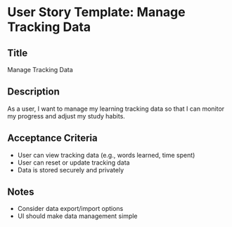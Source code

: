 # User Story Template: Manage Tracking Data

## Title

Manage Tracking Data

## Description

As a user, I want to manage my learning tracking data so that I can monitor my progress and adjust my study habits.

## Acceptance Criteria

- User can view tracking data (e.g., words learned, time spent)
- User can reset or update tracking data
- Data is stored securely and privately

## Notes

- Consider data export/import options
- UI should make data management simple
